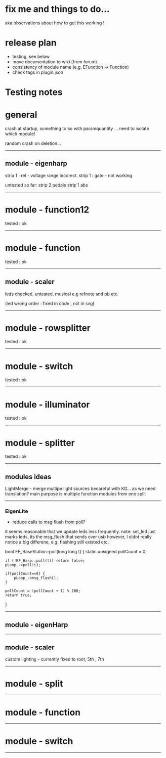 # fix me and things to do...
aka observations about how to get this working ! 

# release plan

- testing, see below
- move documentation to wiki (from forum)
- consistency of module name (e.g. EFunction -> Function)
- check tags in plugin.json


# Testing notes

# general 

crash at startup, something to so with paramquantity
... need to isolate which module!

random crash on deletion... 



-----------------------------------------------------
## module - eigenharp 

strip 1 : rel - voltage range incorect.
strip 1 : gate - not working

untested so far: 
strip 2
pedals 
strip 1 abs

-----------------------------------------------------
# module - function12 

tested : ok

-----------------------------------------------------
# module - function 

tested : ok


-----------------------------------------------------
## module - scaler 

leds checked, 
untested, musical e.g refnote and pb etc.

(led wrong order : fixed in code , not in svg)

-----------------------------------------------------
# module - rowsplitter 

tested : ok


-----------------------------------------------------
# module - switch 

tested : ok


-----------------------------------------------------
# module - illuminator 

tested : ok



-----------------------------------------------------
# module - splitter 


tested : ok


-----------------------------------------------------

## modules ideas
LightMerge - merge multipe light sources 
becareful with KG... as we need translation?
main purpose is multiple function modules from one split


-----------------------------------------------------




### EigenLite
- reduce calls to msg flush from poll? 

it seems reasonable that we update leds less frequently.
note: set_led just marks leds, its the msg_flush that sends over usb
however, I didnt really notice a big differene, e.g. flashing still existed etc.

bool EF_BaseStation::poll(long long t)
{
    static unsigned pollCount = 0;

    if (!EF_Harp::poll(t)) return false;
    pLoop_->poll(t);

    if(pollCount==0) {
        pLoop_->msg_flush();
    }

    pollCount = (pollCount + 1) % 100;
    return true;
}



-----------------------------------------------------
## module - eigenHarp 


-----------------------------------------------------
## module - scaler 

custom lighting - currently fixed to root, 5th , 7th


-----------------------------------------------------


# module - split 


-----------------------------------------------------

# module - function 


-----------------------------------------------------

# module - switch 

-----------------------------------------------------
